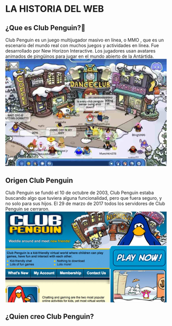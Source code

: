 # LA HISTORIA DEL WEB
## ¿Que es Club Penguin?🐧
Club Penguin es un juego multijugador masivo en línea, o MMO , que es un escenario del mundo real con muchos juegos y actividades en línea. Fue desarrollado por New Horizon Interactive. Los jugadores usan avatares animados de pingüinos para jugar en el mundo abierto de la Antártida. 
![Lobby de Club Penguin](https://github.com/kuromazin/SMX2M8UF1A1HistoriaWeb2005ClubPenguinIkerAmador/blob/main/ClubPenguinOnline.jpg)
## Origen Club Penguin
Club Penguin se fundó el 10 de octubre de 2003, Club Penguin estaba buscando algo que tuviera alguna funcionalidad, pero que fuera seguro, y no solo para sus hijos. El 29 de marzo de 2017 todos los servidores de Club Penguin se cerraron.
![Antigua Pagina de Club Penguin](https://github.com/kuromazin/SMX2M8UF1A1HistoriaWeb2005ClubPenguinIkerAmador/blob/main/maxresdefault.jpg)
## ¿Quien creo Club Penguin?

